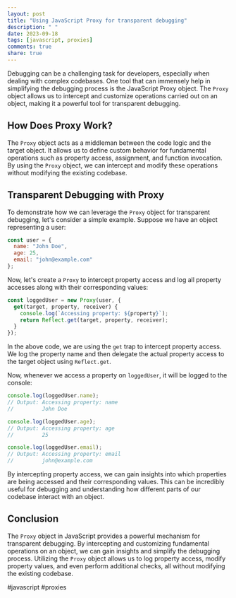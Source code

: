 ```yaml
---
layout: post
title: "Using JavaScript Proxy for transparent debugging"
description: " "
date: 2023-09-18
tags: [javascript, proxies]
comments: true
share: true
---
```


Debugging can be a challenging task for developers, especially when dealing with complex codebases. One tool that can immensely help in simplifying the debugging process is the JavaScript Proxy object. The `Proxy` object allows us to intercept and customize operations carried out on an object, making it a powerful tool for transparent debugging.

## How Does Proxy Work?

The `Proxy` object acts as a middleman between the code logic and the target object. It allows us to define custom behavior for fundamental operations such as property access, assignment, and function invocation. By using the `Proxy` object, we can intercept and modify these operations without modifying the existing codebase.

## Transparent Debugging with Proxy

To demonstrate how we can leverage the `Proxy` object for transparent debugging, let's consider a simple example. Suppose we have an object representing a user:

```javascript
const user = {
  name: "John Doe",
  age: 25,
  email: "john@example.com"
};
```

Now, let's create a `Proxy` to intercept property access and log all property accesses along with their corresponding values:

```javascript
const loggedUser = new Proxy(user, {
  get(target, property, receiver) {
    console.log(`Accessing property: ${property}`);
    return Reflect.get(target, property, receiver);
  }
});
```

In the above code, we are using the `get` trap to intercept property access. We log the property name and then delegate the actual property access to the target object using `Reflect.get`.

Now, whenever we access a property on `loggedUser`, it will be logged to the console:

```javascript
console.log(loggedUser.name);
// Output: Accessing property: name
//         John Doe

console.log(loggedUser.age);
// Output: Accessing property: age
//         25

console.log(loggedUser.email);
// Output: Accessing property: email
//         john@example.com
```

By intercepting property access, we can gain insights into which properties are being accessed and their corresponding values. This can be incredibly useful for debugging and understanding how different parts of our codebase interact with an object.

## Conclusion

The `Proxy` object in JavaScript provides a powerful mechanism for transparent debugging. By intercepting and customizing fundamental operations on an object, we can gain insights and simplify the debugging process. Utilizing the `Proxy` object allows us to log property access, modify property values, and even perform additional checks, all without modifying the existing codebase.

#javascript #proxies